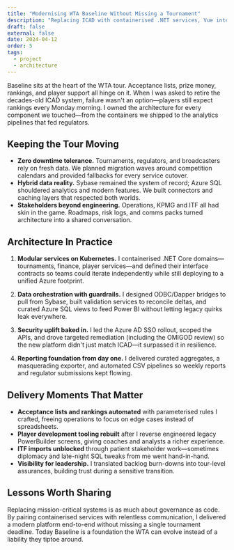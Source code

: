 ```yaml
---
title: "Modernising WTA Baseline Without Missing a Tournament"
description: "Replacing ICAD with containerised .NET services, Vue interfaces, and Azure analytics—while rankings, prize money, and player operations kept running."
draft: false
external: false
date: 2024-04-12
order: 5
tags:
  - project
  - architecture
---
```


Baseline sits at the heart of the WTA tour. Acceptance lists, prize money, rankings, and player support all hinge on it. When I was asked to retire the decades-old ICAD system, failure wasn't an option—players still expect rankings every Monday morning. I owned the architecture for every component we touched—from the containers we shipped to the analytics pipelines that fed regulators.

## Keeping the Tour Moving

- **Zero downtime tolerance.** Tournaments, regulators, and broadcasters rely on fresh data. We planned migration waves around competition calendars and provided fallbacks for every service cutover.
- **Hybrid data reality.** Sybase remained the system of record; Azure SQL shouldered analytics and modern features. We built connectors and caching layers that respected both worlds.
- **Stakeholders beyond engineering.** Operations, KPMG and ITF all had skin in the game. Roadmaps, risk logs, and comms packs turned architecture into a shared conversation.

## Architecture In Practice

1. **Modular services on Kubernetes.** I containerised .NET Core domains—tournaments, finance, player services—and defined their interface contracts so teams could iterate independently while still deploying to a unified Azure footprint.

2. **Data orchestration with guardrails.** I designed ODBC/Dapper bridges to pull from Sybase, built validation services to reconcile deltas, and curated Azure SQL views to feed Power BI without letting legacy quirks leak everywhere.

3. **Security uplift baked in.** I led the Azure AD SSO rollout, scoped the APIs, and drove targeted remediation (including the OMIGOD review) so the new platform didn't just match ICAD—it surpassed it in resilience.

4. **Reporting foundation from day one.** I delivered curated aggregates, a masquerading exporter, and automated CSV pipelines so weekly reports and regulator submissions kept flowing.

## Delivery Moments That Matter

- **Acceptance lists and rankings automated** with parameterised rules I crafted, freeing operations to focus on edge cases instead of spreadsheets.
- **Player development tooling rebuilt** after I reverse engineered legacy PowerBuilder screens, giving coaches and analysts a richer experience.
- **ITF imports unblocked** through patient stakeholder work—sometimes diplomacy and late-night SQL tweaks from me went hand-in-hand.
- **Visibility for leadership.** I translated backlog burn-downs into tour-level assurances, building trust during a sensitive transition.

## Lessons Worth Sharing

Replacing mission-critical systems is as much about governance as code. By pairing containerised services with relentless communication, I delivered a modern platform end-to-end without missing a single tournament deadline. Today Baseline is a foundation the WTA can evolve instead of a liability they tiptoe around.
